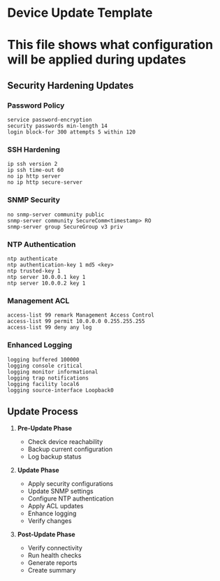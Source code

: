 # Device Update Template
# This file shows what configuration will be applied during updates

## Security Hardening Updates

### Password Policy
```
service password-encryption
security passwords min-length 14
login block-for 300 attempts 5 within 120
```

### SSH Hardening
```
ip ssh version 2
ip ssh time-out 60
no ip http server
no ip http secure-server
```

### SNMP Security
```
no snmp-server community public
snmp-server community SecureComm<timestamp> RO
snmp-server group SecureGroup v3 priv
```

### NTP Authentication
```
ntp authenticate
ntp authentication-key 1 md5 <key>
ntp trusted-key 1
ntp server 10.0.0.1 key 1
ntp server 10.0.0.2 key 1
```

### Management ACL
```
access-list 99 remark Management Access Control
access-list 99 permit 10.0.0.0 0.255.255.255
access-list 99 deny any log
```

### Enhanced Logging
```
logging buffered 100000
logging console critical
logging monitor informational
logging trap notifications
logging facility local6
logging source-interface Loopback0
```

## Update Process

1. **Pre-Update Phase**
   - Check device reachability
   - Backup current configuration
   - Log backup status

2. **Update Phase**
   - Apply security configurations
   - Update SNMP settings
   - Configure NTP authentication
   - Apply ACL updates
   - Enhance logging
   - Verify changes

3. **Post-Update Phase**
   - Verify connectivity
   - Run health checks
   - Generate reports
   - Create summary
